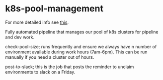 # k8s-pool-management

For more detailed info see [this](https://miro.com/app/board/o9J_kujOd6M=/).

Fully automated pipeline that manages our pool of k8s clusters for pipeline and dev work.

check-pool-size; runs frequently and ensure we always have n number of environment available during work hours (7am-6pm).  This can be run manually if you need a cluster out of hours.

post-to-slack; this is the job that posts the reminder to unclaim environments to slack on a Friday.
